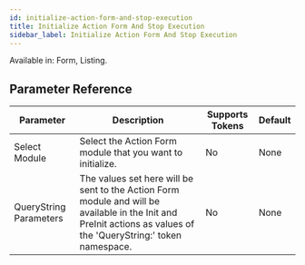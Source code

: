 ```yaml
---
id: initialize-action-form-and-stop-execution
title: Initialize Action Form And Stop Execution
sidebar_label: Initialize Action Form And Stop Execution
---
```


Available in: Form, Listing.




## Parameter Reference
| Parameter | Description | Supports Tokens | Default |
| -- | -- | -- | -- |
| Select Module | Select the Action Form module that you want to initialize. | No | None |
| QueryString Parameters | The values set here will be sent to the Action Form module and will be available in the Init and PreInit actions as values of the 'QueryString:' token namespace. | No | None |
